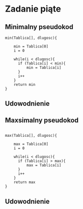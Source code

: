 # Zadanie piąte

## Minimalny pseudokod
```
min(Tablica[], dlugosc){

    min = Tablica[0]
    i = 0
  
    while(i < dlugosc){
      if (Tablica[i] < min){
          min = Tablica[i]
      }
      i++
    }
    return min
}
```
## Udowodnienie
## Maxsimalny pseudokod
```
```
```
max(Tablica[], dlugosc){

    max = Tablica[0]
    i = 0
  
    while(i < dlugosc){
      if (Tablica[i] > max){
          max = Tablica[i]
      }
      i++
    }
    return max
}
```
## Udowodnienie
```
```
